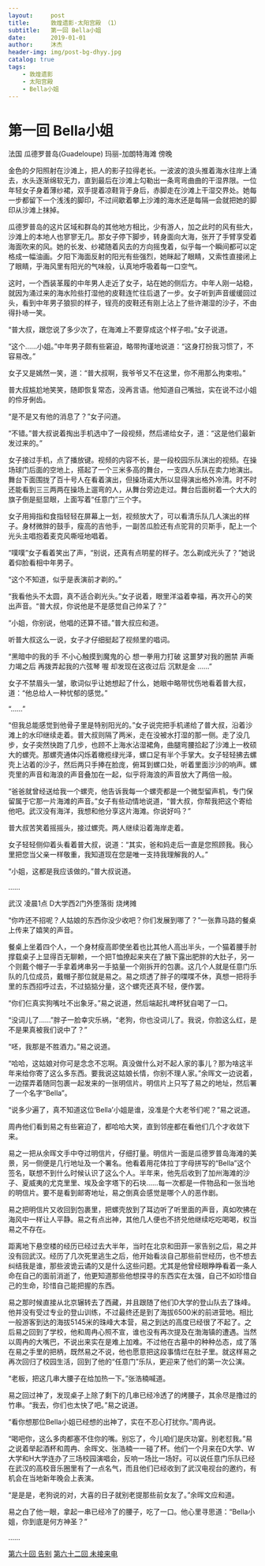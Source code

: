 ```yaml
---
layout:     post
title:      敦煌遗影·太阳宫殿 （1）
subtitle:   第一回 Bella小姐
date:       2019-01-01
author:     沐杰
header-img: img/post-bg-dhyy.jpg
catalog: true
tags:
    - 敦煌遗影
    - 太阳宫殿
    - Bella小姐
---
```

# 第一回 Bella小姐

法国 瓜德罗普岛(Guadeloupe) 玛丽-加朗特海滩 傍晚

金色的夕阳照射在沙滩上，把人的影子拉得老长。一波波的浪头推着海水往岸上涌去，水头逐渐绵软无力，直到最后在沙滩上勾勒出一条弯弯曲曲的干湿界限。一位年轻女子身着薄纱裙，双手提着凉鞋背于身后，赤脚走在沙滩上干湿交界处。她每一步都留下一个浅浅的脚印，不过间歇着攀上沙滩的海水还是每隔一会就把她的脚印从沙滩上抹掉。

瓜德罗普岛的这片区域和群岛的其他地方相比，少有游人，加之此时的风有些大，沙滩上的本地人也寥寥无几。那女子停下脚步，转身面向大海，张开了手臂享受着海面吹来的风。她的长发、纱裙随着风去的方向摇曳着，似乎每一个瞬间都可以定格成一幅油画。夕阳下海面反射的阳光有些强烈，她眯起了眼睛，又索性直接闭上了眼睛，乎海风里有阳光的气味般，认真地呼吸着每一口空气。

这时，一个西装革履的中年男人走近了女子，站在她的侧后方。中年人刚一站稳，就因为涌过来的海水险些打湿他的皮鞋连忙往后退了一步。女子听到声音缓缓回过头，看到中年男子狼狈的样子，锃亮的皮鞋还有刚上沾上了些许潮湿的沙子，不由得扑哧一笑。

“普大叔，跟您说了多少次了，在海滩上不要穿成这个样子啦。”女子说道。

“这个……小姐。”中年男子颇有些窘迫，略带拘谨地说道：“这身打扮我习惯了，不容易改。”

女子又是嫣然一笑，道：“普大叔啊，我爷爷又不在这里，你不用那么拘束啦。”

普大叔尴尬地笑笑，随即恢复常态，没再言语。他知道自己嘴拙，实在说不过小姐的伶牙俐齿。

“是不是又有他的消息了？”女子问道。

“不错。”普大叔说着掏出手机选中了一段视频，然后递给女子，道：“这是他们最新发过来的。”

女子接过手机，点了播放键。视频的内容不长，是一段校园乐队演出的视频。在操场球门后面的空地上，搭起了一个三米多高的舞台，一支四人乐队在卖力地演出。舞台下面围拢了百十号人在看着演出，但操场诺大所以显得演出格外冷清。时不时还能看到三三两两在操场上遛弯的人，从舞台旁边走过。舞台后面树着一个大大的旗子倒是挺显眼，上面写着“任意门”三个字。

女子用拇指和食指轻轻在屏幕上一划，视频放大了，可以看清乐队几人演出的样子。身材微胖的鼓手，瘦高的吉他手，一副苦瓜脸还有点驼背的贝斯手，配上一个光头主唱抱着麦克风嘶哑地唱着。

“噗噗”女子看着笑出了声，“别说，还真有点明星的样子。怎么剃成光头了？”她说着仰脸看相中年男子。

“这个不知道，似乎是表演前才剃的。”

“我看他头不太圆，真不适合剃光头。”女子说着，眼里洋溢着幸福，再次开心的笑出声音。“普大叔，你说他是不是感觉自己帅呆了？”

“小姐，你别说，他唱的还算不错。”普大叔应和道。

听普大叔这么一说，女子才仔细挺起了视频里的唱词。

“黑暗中的我的手
不小心触摸到魔鬼的心
想一拳用力打破
这噩梦对我的圈禁
声嘶力竭之后
再拨弄起我的六弦琴
喔
却发现在这夜过后
沉默是金
……”

女子不禁眉头一皱，歌词似乎让她想起了什么，她眼中略带忧伤地看着普大叔，道：“他总给人一种忧郁的感觉。”

“……”

“但我总能感觉到他骨子里是特别阳光的。”女子说完把手机递给了普大叔，沿着沙滩上的水印继续走着。普大叔则隔了两米，走在没被水打湿的那一侧。走了没几步，女子突然快跑了几步，也顾不上海水沾湿裙角，曲腿弯腰拾起了沙滩上一枚硕大的螺壳。那螺壳通体闪烁着橄榄绿光泽，螺口足有半个手掌大。女子轻轻拂去螺壳上沾着的沙子，然后两只手捧在脸庞，俯耳到螺口处，听着里面沙沙的响声。螺壳里的声音和海浪的声音叠加在一起，似乎将海浪的声音放大了两倍一般。

“爸爸就曾经送给我一个螺壳，他告诉我每一个螺壳都是一个微型留声机，专门保留属于它那一片海滩的声音。”女子有些动情地说道，“普大叔，你帮我把这个寄给他吧。武汉没有海洋，我想和他分享这片海滩。你说好吗？”

普大叔苦笑着摇摇头，接过螺壳。两人继续沿着海岸走着。

女子轻轻侧仰着头看着普大叔，说道：“其实，爸和妈走后一直是您照顾我。我心里把您当父亲一样敬重，我知道现在您是唯一支持我理解我的人。”

“小姐，这都是我应该做的。”普大叔说道。

……

武汉 凌晨1点 D大学西2门外堕落街 烧烤摊

“你咋还不招呢？人姑娘的东西你没少收吧？你们发展到哪了？”一张靠马路的餐桌上传来了嬉笑的声音。

餐桌上坐着四个人，一个身材瘦高即使坐着也比其他人高出半头，一个猫着腰手肘撑载桌子上显得百无聊赖，一个把T恤撩起来夹在了腋下露出肥胖的大肚子，另一个则戴个帽子一手拿着烤串另一手掂量一个刚拆开的包裹。这几个人就是任意门乐队的几位成员，戴帽子那位就是易之。易之烦透了胖子的喋喋不休，真想一把将手里的东西招呼过去，不过掂掂分量，这个螺壳还真不轻，便作罢。

“你们仨真实狗嘴吐不出象牙。”易之说道，然后端起扎啤杯犹自喝了一口。

“没词儿了……”胖子一脸幸灾乐祸，“老狗，你也没词儿了。我说，你脸这么红，是不是果真被我们说中了？”

“呸，我那是不胜酒力。”易之说道。

“哈哈，这姑娘对你可是念念不忘啊。真没做什么对不起人家的事儿？那为啥这半年来给你寄了这么多东西。要我说这姑娘长情，你别不理人家。”余晖文一边说着，一边摆弄着随同包裹一起发来的一张明信片。明信片上只写了易之的地址，然后署了一个名字“Bella”。

“说多少遍了，真不知道这位‘Bella’小姐是谁，没准是个大老爷们呢？”易之说道。

周冉他们看到易之有些窘迫了，都哈哈大笑，直到邻座都在看他们几个才收敛下来。

易之一把从余晖文手中夺过明信片，仔细打量。明信片一面是瓜德罗普岛海滩的美景，另一侧便是几行地址及一个署名。他看着用花体拉丁字母拼写的“Bella”这个签名，联想不到什么时候认识了这么个人。半年来，他先后收到了加州海滩的沙子、夏威夷的尤克里里、埃及金字塔下的石块……每一次都是一件物品和一张当地的明信片。要不是看到邮寄地址，易之倒真会感觉是哪个人的恶作剧。

易之把明信片又收回到包裹里，把螺壳放到了耳边听了听里面的声音，真如吹拂在海风中一样让人平静。易之有点出神，其他几人便也不挤兑他继续吃吃喝喝，权当易之不存在。

距离地下悬空楼的经历已经过去大半年，当时在北京和田菲一家告别之后，易之并没有回武汉。经历了几次死里逃生之后，他开始看淡自己那些前世经历，也不想去纠结我是谁，那些波诡云谲的又是什么这些问题。尤其是他曾经眼睁睁看着一条人命在自己的面前消逝了，他更知道那些他想探寻的东西实在太强，自己不如珍惜自己的生命，珍惜自己能把握的东西。

易之那时候直接从北京辗转去了西藏，并且跟随了他们D大学的登山队去了珠峰。他并没有受过专业的登山训练，不过最终还是到了海拔6500米的前进营地。相比一般游客到达的海拔5145米的珠峰大本营，易之到达的高度已经很了不起了。之后易之回到了学校，他和周冉心照不宣，谁也没有再次提及在渤海镇的遭遇。当然以周冉的大嘴巴，不说出来实在是难上加难。不过他在古墓中的种种怂态，成了落在易之手里的把柄，既然易之不说，他也愿意把这段事情烂在肚子里。就这样易之再次回归了校园生活，回到了他的“任意门”乐队，更迎来了他们的第一次公演。

“老板，把这几串大腰子在给加热一下。”张浩楠喊道。

易之回过神了，发现桌子上除了剩下的几串已经冷透了的烤腰子，其余尽是撸过的竹串。“我去，你们也太快了吧。”易之说道。

“看你想那位Bella小姐已经想的出神了，实在不忍心打扰你。”周冉说。

“喝吧你，这么多肉都塞不住你的嘴。别忘了，今儿咱们是庆功宴。别老怼我。”易之说着举起酒杯和周冉、余晖文、张浩楠一一碰了杯。他们一个月来在D大学、W大学和H大学连办了三场校园演唱会，反响一场比一场好。可以说任意门乐队已经在武汉的高校音乐圈里有了一点名气，而且他们已经收到了武汉电视台的邀约，有机会在当地新年晚会上表演。

“是是是，老狗说的对，大喜的日子就别老提那些前女友了。”余晖文应和道。

易之白了他一眼，拿起一串已经冷了的腰子，吃了一口。他心里寻思道：“Bella小姐，你到底是何方神圣？”

……

[第六十回 告别](http://www.jianshu.com/p/da2d18ec100c)
[第六十二回 未接来电](http://www.jianshu.com/p/3147b29194c1)
